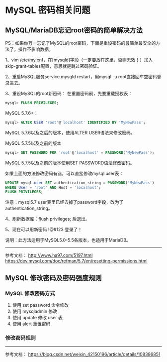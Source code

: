 # MySQL 密码相关问题
## MySQL/MariaDB忘记root密码的简单解决方法

PS：如果你万一忘记了MySQL的root密码，下面是重设密码的最简单最安全的方法了，操作不影响数据。

1、vim /etc/my.cnf，在[mysqld]字段（一定要放在这里，否则无效！）加入skip-grant-tables配置，意思就是跳过密码验证。

2、重启MySQL服务service mysqld restart，用mysql -u root直接回车空密码登录进去。

3、重设MySQL的root新密码：
在重置密码前，先要重载授权表：
```sql
mysql> FLUSH PRIVILEGES;
```

MySQL 5.7.6+：
```sql
mysql> ALTER USER 'root'@'localhost' IDENTIFIED BY 'MyNewPass';
```
MySQL 5.7.6以及之后的版本，使用ALTER USER语法来修改密码。

MySQL 5.7.5以及之前的版本

```sql
mysql> SET PASSWORD FOR 'root'@'localhost' = PASSWORD('MyNewPass');
```
MySQL 5.7.5以及之前的版本使用SET PASSWORD语法修改密码。

如果上面的方法修改密码有错，可以直接修改mysql.user表：

```sql
UPDATE mysql.user SET authentication_string = PASSWORD('MyNewPass')
WHERE User = 'root' AND Host = 'localhost';
FLUSH PRIVILEGES;
```
注意：mysql5.7 user表里已经去掉了password字段，改为了authentication_string。


4、刷新数据库：flush privileges; 后退出。

5、现在可以用新密码 !@#123 登录了！

说明：此方法适用于MySQL5.0-5.5各版本，也适用于MariaDB。

---
参考文档：
<http://www.ha97.com/5197.html>
https://dev.mysql.com/doc/refman/5.7/en/resetting-permissions.html

## MySQL 修改密码及密码强度规则

### MySQL 修改密码方式
1. 使用 set password 命令修改
2. 使用 mysqladmin 修改
3. 使用 update 修改 user 表
4. 使用 alert 重置密码

### 修改密码规则


---
参考文档：
<https://blog.csdn.net/weixin_42150196/article/details/108386851>
